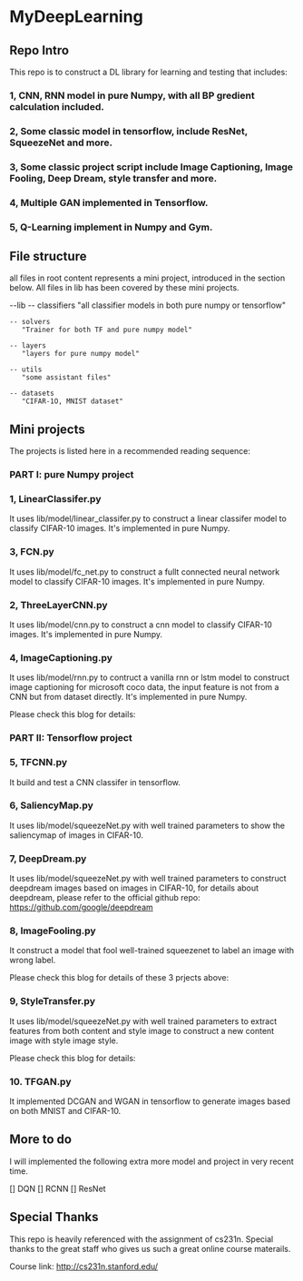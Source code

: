 # MyDeepLearning

## Repo Intro
This repo is to construct a DL library for learning and testing that includes:
  ### 1, CNN, RNN model in pure Numpy, with all BP gredient calculation included.
  
  ### 2, Some classic model in tensorflow, include ResNet, SqueezeNet and more.
  
  ### 3, Some classic project script include Image Captioning, Image Fooling, Deep Dream, style transfer and more.
  
  ### 4, Multiple GAN implemented in Tensorflow.
  
  ### 5, Q-Learning implement in Numpy and Gym.
  
## File structure

all files in root content represents a mini project, introduced in the section below. All files in lib has been covered by these mini projects.

--lib
    -- classifiers
      "all classifier models in both pure numpy or tensorflow"

    -- solvers
       "Trainer for both TF and pure numpy model"

    -- layers
       "layers for pure numpy model"

    -- utils
       "some assistant files"

    -- datasets
       "CIFAR-1O, MNIST dataset"
       
## Mini projects

The projects is listed here in a recommended reading sequence:

### PART I: pure Numpy project

### 1, LinearClassifer.py

It uses lib/model/linear_classifer.py to construct a linear classifer model to classify CIFAR-10 images. It's implemented in pure Numpy.

### 3, FCN.py
It uses lib/model/fc_net.py to construct a fullt connected neural network model to classify CIFAR-10 images. It's implemented in pure Numpy.

### 2, ThreeLayerCNN.py
It uses lib/model/cnn.py to construct a cnn model to classify CIFAR-10 images. It's implemented in pure Numpy.

### 4, ImageCaptioning.py
It uses lib/model/rnn.py to contruct a vanilla rnn or lstm model to construct image captioning for microsoft coco data, the input feature is not from a CNN but from dataset directly. It's implemented in pure Numpy.

Please check this blog for details: 

### PART II: Tensorflow project

### 5, TFCNN.py
It build and test a CNN classifer in tensorflow.

### 6, SaliencyMap.py
It uses lib/model/squeezeNet.py with well trained parameters to show the saliencymap of images in CIFAR-10.

### 7, DeepDream.py
It uses lib/model/squeezeNet.py with well trained parameters to construct deepdream images based on images in CIFAR-10, for details about deepdream, please refer to the official github repo: https://github.com/google/deepdream

### 8, ImageFooling.py
It construct a model that fool well-trained squeezenet to label an image with wrong label.

Please check this blog for details of these 3 prjects above: 

### 9, StyleTransfer.py
It uses lib/model/squeezeNet.py with well trained parameters to extract features from both content and style image to construct a new content image with style image style.

Please check this blog for details: 

### 10. TFGAN.py
It implemented DCGAN and WGAN in tensorflow to generate images based on both MNIST and CIFAR-10.

## More to do

I will implemented the following extra more model and project in very recent time.

[] DQN
[] RCNN
[] ResNet

## Special Thanks

This repo is heavily referenced with the assignment of cs231n. Special thanks to the great staff who gives us such a great online course materails.

Course link: http://cs231n.stanford.edu/
